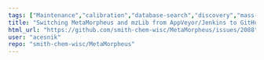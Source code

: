 ```yaml
---
tags: ["Maintenance","calibration","database-search","discovery","mass-match","proteome","proteomics-database-search","ptm","spectra","uniprot"]
title: "Switching MetaMorpheus and mzLib from AppVeyor/Jenkins to GitHub Actions?"
html_url: "https://github.com/smith-chem-wisc/MetaMorpheus/issues/2088"
user: "acesnik"
repo: "smith-chem-wisc/MetaMorpheus"
---
```


